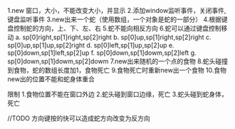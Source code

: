 1.new 窗口，大小，不能改变大小，并显示
2.添加window监听事件，关闭事件,键盘监听事件
3.new出来一个蛇（使用数组，一个对象是蛇的一部分）
4.根据键盘控制蛇的方向，上、下、左、右
5.蛇不能向相反方向
6.蛇可以通过键盘控制移动
    a. sp[0]right,sp[1]right,sp[2]right
    b. sp[0]up,sp[1]right,sp[2]right
    c. sp[0]up,sp[1]up,sp[2]right
    d. sp[0]left,sp[1]up,sp[2]up
    e. sp[0]down,sp[1]left,sp[2]up
    f. sp[0]down,sp[1]dowm,sp[2]left
    g. sp[0]down,sp[1]dowm,sp[2]dowm
7.new出来随机的一个点的食物
8.蛇头碰撞到食物，蛇的数组长度加1，食物死亡
9.食物死亡时重新new出一个食物
10.食物new出的位置不能和蛇身体重合

限制
1.食物位置不能在窗口外边
2.蛇头碰到窗口边缘，死亡
3.蛇头碰到蛇身体，死亡


//TODO
方向键按的快可以造成蛇方向改变为反方向  
